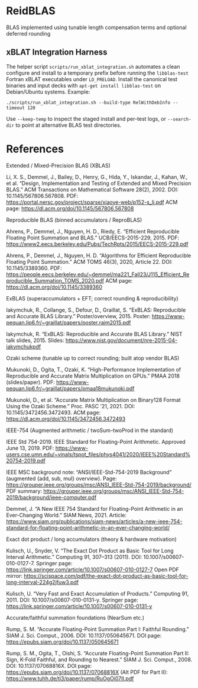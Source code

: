 # ReidBLAS
BLAS implemented using tunable length compensation terms and optional deferred rounding


## xBLAT Integration Harness

The helper script `scripts/run_xblat_integration.sh` automates a clean configure
and install to a temporary prefix before running the `libblas-test` Fortran
xBLAT executables under `LD_PRELOAD`. Install the canonical test binaries and
input decks with `apt-get install libblas-test` on Debian/Ubuntu systems. Example:

```
./scripts/run_xblat_integration.sh --build-type RelWithDebInfo --timeout 120
```

Use `--keep-temp` to inspect the staged install and per-test logs, or
`--search-dir` to point at alternative BLAS test directories.


# References 

Extended / Mixed-Precision BLAS (XBLAS)

Li, X. S., Demmel, J., Bailey, D., Henry, G., Hida, Y., Iskandar, J., Kahan, W., et al. “Design, Implementation and Testing of Extended and Mixed Precision BLAS.” ACM Transactions on Mathematical Software 28(2), 2002. DOI: 10.1145/567806.567808.
PDF: https://portal.nersc.gov/project/sparse/xiaoye-web/p152-s_li.pdf
ACM page: https://dl.acm.org/doi/10.1145/567806.567808

Reproducible BLAS (binned accumulators / ReproBLAS)

Ahrens, P., Demmel, J., Nguyen, H. D., Riedy, E. “Efficient Reproducible Floating Point Summation and BLAS.” UCB/EECS-2015-229, 2015.
PDF: https://www2.eecs.berkeley.edu/Pubs/TechRpts/2015/EECS-2015-229.pdf

Ahrens, P., Demmel, J., Nguyen, H. D. “Algorithms for Efficient Reproducible Floating Point Summation.” ACM TOMS 46(3), 2020, Article 22. DOI: 10.1145/3389360.
PDF: https://people.eecs.berkeley.edu/~demmel/ma221_Fall23/J115_Efficient_Reproducible_Summation_TOMS_2020.pdf
ACM page: https://dl.acm.org/doi/10.1145/3389360

ExBLAS (superaccumulators + EFT; correct rounding & reproducibility)

Iakymchuk, R., Collange, S., Defour, D., Graillat, S. “ExBLAS: Reproducible and Accurate BLAS Library.” Poster/overview, 2015.
Poster: https://www-pequan.lip6.fr/~graillat/papers/poster.raim2015.pdf

Iakymchuk, R. “ExBLAS: Reproducible and Accurate BLAS Library.” NIST talk slides, 2015.
Slides: https://www.nist.gov/document/nre-2015-04-iakymchukpdf

Ozaki scheme (tunable up to correct rounding; built atop vendor BLAS)

Mukunoki, D., Ogita, T., Ozaki, K. “High-Performance Implementation of Reproducible and Accurate Matrix Multiplication on GPUs.” PMAA 2018 (slides/paper).
PDF: https://www-pequan.lip6.fr/~graillat/papers/pmaa18mukunoki.pdf

Mukunoki, D., et al. “Accurate Matrix Multiplication on Binary128 Format Using the Ozaki Scheme.” Proc. PASC ’21, 2021. DOI: 10.1145/3472456.3472493.
ACM page: https://dl.acm.org/doi/10.1145/3472456.3472493

IEEE-754 (Augmented arithmetic / twoSum-twoProd in the standard)

IEEE Std 754-2019. IEEE Standard for Floating-Point Arithmetic. Approved June 13, 2019.
PDF: https://www-users.cse.umn.edu/~vinals/tspot_files/phys4041/2020/IEEE%20Standard%20754-2019.pdf

IEEE MSC background note: “ANSI/IEEE-Std-754-2019 Background” (augmented {add, sub, mul} overview).
Page: https://grouper.ieee.org/groups/msc/ANSI_IEEE-Std-754-2019/background/
PDF summary: https://grouper.ieee.org/groups/msc/ANSI_IEEE-Std-754-2019/background/ieee-computer.pdf

Demmel, J. “A New IEEE 754 Standard for Floating-Point Arithmetic in an Ever-Changing World.” SIAM News, 2021.
Article: https://www.siam.org/publications/siam-news/articles/a-new-ieee-754-standard-for-floating-point-arithmetic-in-an-ever-changing-world/

Exact dot product / long accumulators (theory & hardware motivation)

Kulisch, U., Snyder, V. “The Exact Dot Product as Basic Tool for Long Interval Arithmetic.” Computing 91, 307–313 (2011). DOI: 10.1007/s00607-010-0127-7.
Springer page: https://link.springer.com/article/10.1007/s00607-010-0127-7
Open PDF mirror: https://scispace.com/pdf/the-exact-dot-product-as-basic-tool-for-long-interval-224g2jfuw3.pdf

Kulisch, U. “Very Fast and Exact Accumulation of Products.” Computing 91, 2011. DOI: 10.1007/s00607-010-0131-y.
Springer page: https://link.springer.com/article/10.1007/s00607-010-0131-y

Accurate/faithful summation foundations (NearSum etc.)

Rump, S. M. “Accurate Floating-Point Summation Part I: Faithful Rounding.” SIAM J. Sci. Comput., 2006. DOI: 10.1137/050645671.
DOI page: https://epubs.siam.org/doi/10.1137/050645671

Rump, S. M., Ogita, T., Oishi, S. “Accurate Floating-Point Summation Part II: Sign, K-Fold Faithful, and Rounding to Nearest.” SIAM J. Sci. Comput., 2008. DOI: 10.1137/07068816X.
DOI page: https://epubs.siam.org/doi/10.1137/07068816X
(Alt PDF for Part II): https://www.tuhh.de/ti3/paper/rump/RuOgOi07II.pdf
